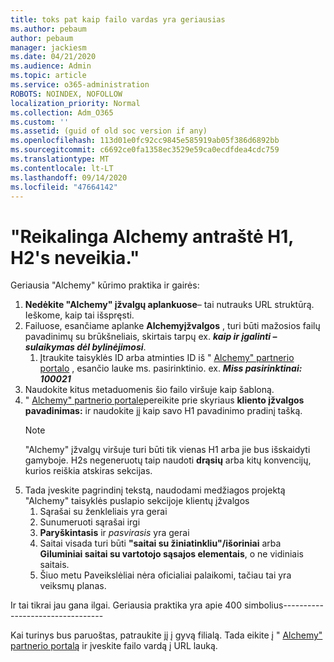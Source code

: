```yaml
---
title: toks pat kaip failo vardas yra geriausias
ms.author: pebaum
author: pebaum
manager: jackiesm
ms.date: 04/21/2020
ms.audience: Admin
ms.topic: article
ms.service: o365-administration
ROBOTS: NOINDEX, NOFOLLOW
localization_priority: Normal
ms.collection: Adm_O365
ms.custom: ''
ms.assetid: (guid of old soc version if any)
ms.openlocfilehash: 113d01e0fc92cc9845e585919ab05f386d6892bb
ms.sourcegitcommit: c6692ce0fa1358ec3529e59ca0ecdfdea4cdc759
ms.translationtype: MT
ms.contentlocale: lt-LT
ms.lasthandoff: 09/14/2020
ms.locfileid: "47664142"
---
```

# <a name="required-alchemy-header-h1-h2s-dont-work"></a>"Reikalinga Alchemy antraštė H1, H2's neveikia."
Geriausia "Alchemy" kūrimo praktika ir gairės:

1. **Nedėkite "Alchemy" įžvalgų aplankuose**– tai nutrauks URL struktūrą. Ieškome, kaip tai išspręsti.
1. Failuose, esančiame aplanke **Alchemyįžvalgos** , turi būti mažosios failų pavadinimų su brūkšneliais, skirtais tarpų ex. ***kaip ir įgalinti – sulaikymas dėl bylinėjimosi***.
    1. Įtraukite taisyklės ID arba atminties ID iš " [Alchemy" partnerio portalo](https://alchemyportal.azurewebsites.net) , esančio lauke ms. pasirinktinio. ex. ***Miss pasirinktinai: 100021***
1. Naudokite kitus metaduomenis šio failo viršuje kaip šabloną.
1. " [Alchemy" partnerio portale](https://alchemyportal.azurewebsites.net)pereikite prie skyriaus **kliento įžvalgos pavadinimas:** ir naudokite jį kaip savo H1 pavadinimo pradinį tašką. 
    > [!NOTE]
    > "Alchemy" įžvalgų viršuje turi būti tik vienas H1 arba jie bus išskaidyti gamyboje. H2s negeneruotų taip naudoti **drąsių** arba kitų konvencijų, kurios reiškia atskiras sekcijas.
1. Tada įveskite pagrindinį tekstą, naudodami medžiagos projektą "Alchemy" taisyklės puslapio sekcijoje klientų įžvalgos
    1. Sąrašai su ženkleliais yra gerai
    1. Sunumeruoti sąrašai irgi
    1. **Paryškintasis** ir *pasvirasis* yra gerai
    1. Saitai visada turi būti **"saitai su žiniatinkliu"/išoriniai** arba **Giluminiai saitai su vartotojo sąsajos elementais**, o ne vidiniais saitais.
    1. Šiuo metu Paveikslėliai nėra oficialiai palaikomi, tačiau tai yra veiksmų planas.

Ir tai tikrai jau gana ilgai. Geriausia praktika yra apie 400 simbolius---------------------------------

Kai turinys bus paruoštas, patraukite jį į gyvą filialą. Tada eikite į " [Alchemy" partnerio portalą](https://alchemyportal.azurewebsites.net) ir įveskite failo vardą į URL lauką. 